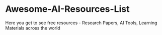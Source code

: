 # Awesome-AI-Resources-List
Here you get to see free resources - Research Papers, AI Tools, Learning Materials across the world
